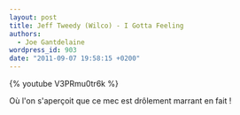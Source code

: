 ```yaml
---
layout: post
title: Jeff Tweedy (Wilco) - I Gotta Feeling
authors:
  - Joe Gantdelaine
wordpress_id: 903
date: "2011-09-07 19:58:15 +0200"
---
```


{% youtube V3PRmu0tr6k %}

Où l'on s'aperçoit que ce mec est drôlement marrant en fait !
